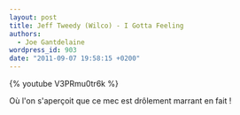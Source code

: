 ```yaml
---
layout: post
title: Jeff Tweedy (Wilco) - I Gotta Feeling
authors:
  - Joe Gantdelaine
wordpress_id: 903
date: "2011-09-07 19:58:15 +0200"
---
```


{% youtube V3PRmu0tr6k %}

Où l'on s'aperçoit que ce mec est drôlement marrant en fait !
